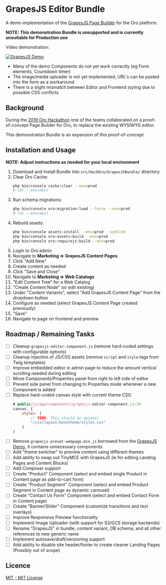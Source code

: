  GrapesJS Editor Bundle
==============================
A demo implementation of the [GrapesJS Page Builder](https://grapesjs.com) for the Oro platform.

**NOTE: This demonstration Bundle is unsupported and is currently unsuitable for Production use**

Video demonstration:

[![GrapesJS Demo](http://i3.ytimg.com/vi/-y6LjIl4RWc/hqdefault.jpg)](https://www.youtube.com/watch?v=-y6LjIl4RWc)

* Many of the demo Components do not yet work correctly (eg Form elements, Countdown timer)
* The image/media uploader is not yet implemented, URL's can be pasted into the form as a workaround
* There is a slight mismatch between Editor and Frontend styling due to possible CSS conflicts

Background
-------------------
During the [2019 Oro Hackathon](http://hackoro.com) one of the teams collaborated 
on a proof-of-concept Page Builder for Oro, to replace the existing WYSIWYG editor.

This demonstration Bundle is an expansion of this proof-of-concept.

Installation and Usage
-------------------
**NOTE: Adjust instructions as needed for your local environment**

1. Download and Install Bundle into `src/HackOro/GrapesJSBundle/` directory
1. Clear Oro Cache:
    ```bash
    php bin/console cache:clear --env=prod
    # (Or --env=dev)
    ```
1. Run schema migrations:
    ```bash
    php bin/console oro:migration:load --force --env=prod                               
    # (Or --env=dev)
    ```
1. Rebuild assets:
    ```bash
    php bin/console assets:install --env=prod --symlink
    php bin/console oro:assets:build --env=prod
    php bin/console oro:requirejs:build --env=prod
    ```
1. Login to Oro admin
1. Navigate to **Marketing => GrapesJS Content Pages**
1. Click "Add New"
1. Create content as needed
1. Click "Save and Close"
1. Navigate to **Marketing => Web Catalogs**
1. "Edit Content Tree" for a Web Catalog
1. "Create Content Node" (or edit existing)
1. Under "Content Variants", select "Add GrapesJS Content Page" from the dropdown button
1. Configure as needed (select GrapesJS Content Page created previously)
1. "Save"
1. Navigate to page on frontend and preview

Roadmap / Remaining Tasks
-------------------

- [ ] Cleanup `grapesjs-editor-component.js` (remove hard-coded settings with configurable options)
- [ ] Cleanup injection of JS/CSS assets (remove `script` and `style` tags from Twig templates)
- [ ] Improve embedded editor in admin page to reduce the amount vertical scrolling needed during editing
- [ ] Move Components/Properties panel from right to left side of editor
- [ ] Prevent side panel from changing to Properties mode whenever a new Component is added
- [ ] Replace hard-coded canvas style with current theme CSS:
    ```js
    # public/js/app/components/grapesjs-editor-component.js:34
    canvas: {
        styles: [
            // TODO: This should be dynamic
            "/css/layout/basetheme/styles.css"
        ]
    }
    ```
- [ ] Remove `grapesjs-preset-webpage.min.js` borrowed from the [GrapesJS Demo](https://grapesjs.com/demo.html), it contains unnecessary components
- [ ] Add "theme switcher" to preview content using different themes
- [ ] Add ability to swap out TinyMCE with GrapesJS (ie for editing Landing Pages and Content Blocks) 
- [ ] Add Composer support
- [ ] Create "Product" Component (select and embed single Product in Content page as add-to-cart form)
- [ ] Create "Product Segment" Component (select and embed Product Segment in Content page as dynamic carousel)
- [ ] Create "Contact Us Form" Component (select and embed Contact Form in Content page)
- [ ] Create "Banner/Slider" Component (customize transitions and text overlays)
- [ ] Improve Responsive Preview functionality
- [ ] Implement Image Uploader (with support for S3/GCS storage backends)
- [ ] Rename "GrapesJS" in bundle, content variant, DB schema, and all other references to new generic name
- [ ] Implement autosave/draft/versioning support
- [ ] Add ability to disable site header/footer to create cleaner Landing Pages (Possibly out of scope)

Licence
-------------------
[MIT - MIT License](./LICENSE)